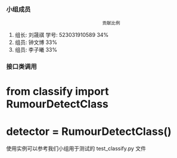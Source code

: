 
### 小组成员
                                        贡献比例
1. 组长: 刘晟祺 学号: 523031910589            34%
2. 组员: 钟文博                              33%
3. 组员: 李子曦                              33%


### 接口类调用
# from classify import RumourDetectClass
# detector = RumourDetectClass()
使用实例可以参考我们小组用于测试的 test_classify.py 文件

